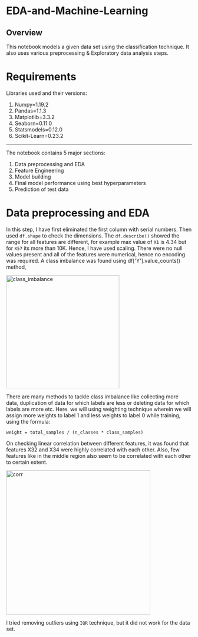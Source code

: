 # EDA-and-Machine-Learning

## Overview

This notebook models a given data set using the classification technique. It also uses various preprocessing & Exploratory data analysis steps.


# Requirements

Libraries used and their versions:

1. Numpy=1.19.2
2. Pandas=1.1.3
3. Matplotlib=3.3.2
4. Seaborn=0.11.0
5. Statsmodels=0.12.0
6. Scikit-Learn=0.23.2

-------

The notebook contains 5 major sections:
1. Data preprocessing and EDA
2. Feature Engineering
3. Model building
4. Final model performance using best hyperparameters
5. Prediction of test data


# Data preprocessing and EDA

In this step, I have first eliminated the first column with serial numbers. Then used `df.shape` to check the dimensions. The `df.describe()` showed the range for all features are different, for example max value of `X1` is 4.34 but for `X57` its more than 10K. Hence, I have used scaling. There were no null values present and all of the features were numerical, hence no encoding was required. A class imbalance was found using df['Y'].value_counts() method, 


<img width="307" alt="class_imbalance" src="https://user-images.githubusercontent.com/40919247/123505679-17e46700-d67e-11eb-896a-7a6985244107.png">


There are many methods to tackle class imbalance like collecting more data, duplication of data for which labels are less or deleting data for which labels are more etc. Here. we will using weighting technique wherein we will assign more weights to label 1 and less weights to label 0 while training, using the formula:

`weight = total_samples / (n_classes * class_samples)`


On checking linear correlation between different features, it was found that features X32 and X34 were highly correlated with each other. Also, few features like in the middle region also seem to be correlated with each other to certain extent.

<img width="391" alt="corr" src="https://user-images.githubusercontent.com/40919247/123506231-c38eb680-d680-11eb-8dfc-fd2a250d6dc4.png">

I tried removing outliers using `IQR` technique, but it did not work for the data set.

